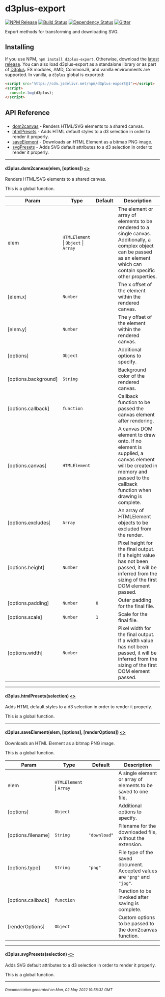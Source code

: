# d3plus-export

[![NPM Release](http://img.shields.io/npm/v/d3plus-export.svg?style=flat)](https://www.npmjs.org/package/d3plus-export) [![Build Status](https://travis-ci.org/d3plus/d3plus-export.svg?branch=master)](https://travis-ci.org/d3plus/d3plus-export) [![Dependency Status](http://img.shields.io/david/d3plus/d3plus-export.svg?style=flat)](https://david-dm.org/d3plus/d3plus-export) [![Gitter](https://img.shields.io/badge/-chat_on_gitter-brightgreen.svg?style=flat&logo=gitter-white)](https://gitter.im/d3plus/)

Export methods for transforming and downloading SVG.

## Installing

If you use NPM, `npm install d3plus-export`. Otherwise, download the [latest release](https://github.com/d3plus/d3plus-export/releases/latest). You can also load d3plus-export as a standalone library or as part of [D3plus](https://github.com/d3plus/d3plus). ES modules, AMD, CommonJS, and vanilla environments are supported. In vanilla, a `d3plus` global is exported:

```html
<script src="https://cdn.jsdelivr.net/npm/d3plus-export@1"></script>
<script>
  console.log(d3plus);
</script>
```

## API Reference

##### 
* [dom2canvas](#dom2canvas) - Renders HTML/SVG elements to a shared canvas.
* [htmlPresets](#htmlPresets) - Adds HTML default styles to a d3 selection in order to render it properly.
* [saveElement](#saveElement) - Downloads an HTML Element as a bitmap PNG image.
* [svgPresets](#svgPresets) - Adds SVG default attributes to a d3 selection in order to render it properly.

---

<a name="dom2canvas"></a>
#### d3plus.**dom2canvas**(elem, [options]) [<>](https://github.com/d3plus/d3plus-export/blob/master/src/dom2canvas.js#L50)

Renders HTML/SVG elements to a shared canvas.


This is a global function.

| Param | Type | Default | Description |
| --- | --- | --- | --- |
| elem | <code>HTMLElement</code> \| <code>Object</code> \| <code>Array</code> |  | The element or array of elements to be rendered to a single canvas. Additionally, a complex object can be passed as an element which can contain specific other properties. |
| [elem.x] | <code>Number</code> |  | The x offset of the element within the rendered canvas. |
| [elem.y] | <code>Number</code> |  | The y offset of the element within the rendered canvas. |
| [options] | <code>Object</code> |  | Additional options to specify. |
| [options.background] | <code>String</code> |  | Background color of the rendered canvas. |
| [options.callback] | <code>function</code> |  | Callback function to be passed the canvas element after rendering. |
| [options.canvas] | <code>HTMLElement</code> |  | A canvas DOM element to draw onto. If no element is supplied, a canvas element will be created in memory and passed to the callback function when drawing is complete. |
| [options.excludes] | <code>Array</code> |  | An array of HTMLElement objects to be excluded from the render. |
| [options.height] | <code>Number</code> |  | Pixel height for the final output. If a height value has not been passed, it will be inferred from the sizing of the first DOM element passed. |
| [options.padding] | <code>Number</code> | <code>0</code> | Outer padding for the final file. |
| [options.scale] | <code>Number</code> | <code>1</code> | Scale for the final file. |
| [options.width] | <code>Number</code> |  | Pixel width for the final output. If a width value has not been passed, it will be inferred from the sizing of the first DOM element passed. |


---

<a name="htmlPresets"></a>
#### d3plus.**htmlPresets**(selection) [<>](https://github.com/d3plus/d3plus-export/blob/master/src/htmlPresets.js#L3)

Adds HTML default styles to a d3 selection in order to render it properly.


This is a global function.

---

<a name="saveElement"></a>
#### d3plus.**saveElement**(elem, [options], [renderOptions]) [<>](https://github.com/d3plus/d3plus-export/blob/master/src/saveElement.js#L14)

Downloads an HTML Element as a bitmap PNG image.


This is a global function.

| Param | Type | Default | Description |
| --- | --- | --- | --- |
| elem | <code>HTMLElement</code> \| <code>Array</code> |  | A single element or array of elements to be saved to one file. |
| [options] | <code>Object</code> |  | Additional options to specify. |
| [options.filename] | <code>String</code> | <code>&quot;download&quot;</code> | Filename for the downloaded file, without the extension. |
| [options.type] | <code>String</code> | <code>&quot;png&quot;</code> | File type of the saved document. Accepted values are `"png"` and `"jpg"`. |
| [options.callback] | <code>function</code> |  | Function to be invoked after saving is complete. |
| [renderOptions] | <code>Object</code> |  | Custom options to be passed to the dom2canvas function. |


---

<a name="svgPresets"></a>
#### d3plus.**svgPresets**(selection) [<>](https://github.com/d3plus/d3plus-export/blob/master/src/svgPresets.js#L1)

Adds SVG default attributes to a d3 selection in order to render it properly.


This is a global function.

---



###### <sub>Documentation generated on Mon, 02 May 2022 19:58:32 GMT</sub>
